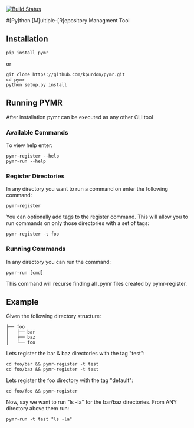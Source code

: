 [![Build Status](https://travis-ci.org/kpurdon/pymr.svg?branch=master)](https://travis-ci.org/kpurdon/pymr)

#[Py]thon [M]ultiple-[R]epository Managment Tool


## Installation

```
pip install pymr
```

or

```
git clone https://github.com/kpurdon/pymr.git
cd pymr
python setup.py install
```

## Running PYMR

After installation pymr can be executed as any other CLI tool

### Available Commands

To view help enter:

```
pymr-register --help
pymr-run --help
```

### Register Directories

In any directory you want to run a command on enter the following command:

```
pymr-register
```

You can optionally add tags to the register command. This will allow you to run commands on only those directories with a set of tags:

```
pymr-register -t foo
```

### Running Commands

In any directory you can run the command:

```
pymr-run [cmd]
```

This command will recurse finding all .pymr files created by pymr-register.


## Example

Given the following directory structure:

```
├── foo
│   ├── bar
│   ├── baz
│   └── foo
```

Lets register the bar & baz directories with the tag "test":

```
cd foo/bar && pymr-register -t test
cd foo/baz && pymr-register -t test
```

Lets register the foo directory with the tag "default":

```
cd foo/foo && pymr-register
```

Now, say we want to run "ls -la" for the bar/baz directories. From ANY directory above them run:

```
pymr-run -t test "ls -la"
```
